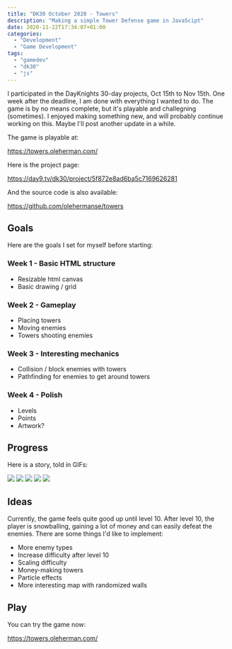 ```yaml
---
title: "DK30 October 2020 - Towers"
description: "Making a simple Tower Defense game in JavaScipt"
date: 2020-11-22T17:34:07+01:00
categories:
  - "Development"
  - "Game Development"
tags:
  - "gamedev"
  - "dk30"
  - "js"
---
```


I participated in the DayKnights 30-day projects, Oct 15th to Nov 15th.
One week after the deadline, I am done with everything I wanted to do.
The game is by no means complete, but it's playable and challegning (sometimes).
I enjoyed making something new, and will probably continue working on this.
Maybe I'll post another update in a while.

The game is playable at:

https://towers.oleherman.com/

Here is the project page:

https://day9.tv/dk30/project/5f872e8ad6ba5c7169626281

And the source code is also available:

https://github.com/olehermanse/towers

## Goals

Here are the goals I set for myself before starting:

### Week 1 - Basic HTML structure

- Resizable html canvas
- Basic drawing / grid

### Week 2 - Gameplay

- Placing towers
- Moving enemies
- Towers shooting enemies

### Week 3 - Interesting mechanics

- Collision / block enemies with towers
- Pathfinding for enemies to get around towers

### Week 4 - Polish

- Levels
- Points
- Artwork?

## Progress

Here is a story, told in GIFs:

![](/dk30/2020-10/progress-004.gif)
![](/dk30/2020-10/progress-005.gif)
![](/dk30/2020-10/progress-006.gif)
![](/dk30/2020-10/progress-007.gif)
![](/dk30/2020-10/progress-008.gif)

## Ideas

Currently, the game feels quite good up until level 10.
After level 10, the player is snowballing, gaining a lot of money and can easily defeat the enemies.
There are some things I'd like to implement:

- More enemy types
- Increase difficulty after level 10
- Scaling difficulty
- Money-making towers
- Particle effects
- More interesting map with randomized walls

## Play

You can try the game now:

https://towers.oleherman.com/
